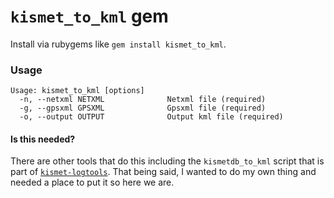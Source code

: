 # `kismet_to_kml` gem

Install via rubygems like `gem install kismet_to_kml`.

### Usage

```
Usage: kismet_to_kml [options]
  -n, --netxml NETXML              Netxml file (required)
  -g, --gpsxml GPSXML              Gpsxml file (required)
  -o, --output OUTPUT              Output kml file (required)
```

#### Is this needed?

There are other tools that do this including the `kismetdb_to_kml` script that
is part of
[`kismet-logtools`](https://www.kismetwireless.net/docs/readme/kismetdb/kismetdb_kml/).
That being said, I wanted to do my own thing and needed a place to put it so
here we are. 
